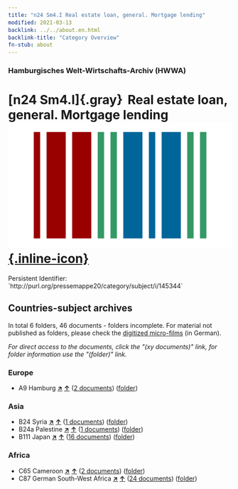 ```yaml
---
title: "n24 Sm4.I Real estate loan, general. Mortgage lending"
modified: 2021-03-13
backlink: ../../about.en.html
backlink-title: "Category Overview"
fn-stub: about
---
```


### Hamburgisches Welt-Wirtschafts-Archiv (HWWA)

# [n24 Sm4.I]{.gray}&#8201; Real estate loan, general. Mortgage lending &#160; [![Wikidata](/images/Wikidata-logo.svg "Wikidata"){.inline-icon}](http://www.wikidata.org/entity/Q104710993)

<div class="hint">Persistent Identifier: `http://purl.org/pressemappe20/category/subject/i/145344`</div>







## Countries-subject archives





In total 6 folders, 46 documents - folders incomplete.
For material not published as folders, please check the [digitized micro-films](/film/h1_sh.de.html) (in German).

_For direct access to the documents, click the "(xy documents)" link, for folder information use the "(folder)" link._



### Europe

- A9 Hamburg [**&nearr;**](../../../geo/i/140905/about.en.html "Hamburg (all folders)") [**&uarr;**](../../../geo/about.en.html#A9 "Country category system") (<a href="https://pm20.zbw.eu/iiifview/folder/sh/140905,145344" title="about: Hamburg : Real estate loan, general. Mortgage lending" target="_blank">2 documents</a>) ([folder](../../../../folder/sh/1409xx/140905/1453xx/145344/about.en.html))

### Asia

- B24 Syria [**&nearr;**](../../../geo/i/141114/about.en.html "Syria (all folders)") [**&uarr;**](../../../geo/about.en.html#B24 "Country category system") (<a href="https://pm20.zbw.eu/iiifview/folder/sh/141114,145344" title="about: Syria : Real estate loan, general. Mortgage lending" target="_blank">1 documents</a>) ([folder](../../../../folder/sh/1411xx/141114/1453xx/145344/about.en.html))
- B24a Palestine [**&nearr;**](../../../geo/i/141115/about.en.html "Palestine (all folders)") [**&uarr;**](../../../geo/about.en.html#B24a "Country category system") (<a href="https://pm20.zbw.eu/iiifview/folder/sh/141115,145344" title="about: Palestine : Real estate loan, general. Mortgage lending" target="_blank">1 documents</a>) ([folder](../../../../folder/sh/1411xx/141115/1453xx/145344/about.en.html))
- B111 Japan [**&nearr;**](../../../geo/i/141272/about.en.html "Japan (all folders)") [**&uarr;**](../../../geo/about.en.html#B111 "Country category system") (<a href="https://pm20.zbw.eu/iiifview/folder/sh/141272,145344" title="about: Japan : Real estate loan, general. Mortgage lending" target="_blank">16 documents</a>) ([folder](../../../../folder/sh/1412xx/141272/1453xx/145344/about.en.html))

### Africa

- C65 Cameroon [**&nearr;**](../../../geo/i/141410/about.en.html "Cameroon (all folders)") [**&uarr;**](../../../geo/about.en.html#C65 "Country category system") (<a href="https://pm20.zbw.eu/iiifview/folder/sh/141410,145344" title="about: Cameroon : Real estate loan, general. Mortgage lending" target="_blank">2 documents</a>) ([folder](../../../../folder/sh/1414xx/141410/1453xx/145344/about.en.html))
- C87 German South-West Africa [**&nearr;**](../../../geo/i/141450/about.en.html "German South-West Africa (all folders)") [**&uarr;**](../../../geo/about.en.html#C87 "Country category system") (<a href="https://pm20.zbw.eu/iiifview/folder/sh/141450,145344" title="about: German South-West Africa : Real estate loan, general. Mortgage lending" target="_blank">24 documents</a>) ([folder](../../../../folder/sh/1414xx/141450/1453xx/145344/about.en.html))








